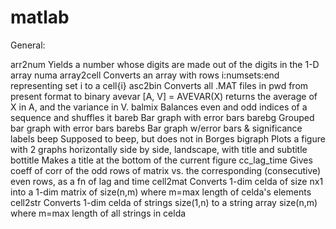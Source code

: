 # matlab
General:

arr2num		Yields a number whose digits are made out of the digits in the 1-D array numa
array2cell	Converts an array with rows i:numsets:end representing set i to a cell{i}
asc2bin		Converts all .MAT files in pwd from present format to binary
avevar		[A, V] = AVEVAR(X) returns the average of X in A, and the variance in V.
balmix		Balances even and odd indices of a sequence and shuffles it
bareb		Bar graph with error bars
barebg		Grouped bar graph with error bars
barebs		Bar graph w/error bars & significance labels
beep		Supposed to beep, but does not in Borges
bigraph		Plots a figure with 2 graphs horizontally side by side, landscape, with title and subtitle
bottitle	Makes a title at the bottom of the current figure
cc_lag_time	Gives coeff of corr of the odd rows of matrix vs. the 
 		corresponding (consecutive) even rows, as a fn of lag and time
cell2mat	Converts 1-dim celda of size nx1 into a 1-dim matrix of size(n,m) where m=max length of celda's elements
cell2str	Converts 1-dim celda of strings size(1,n) to a string array size(n,m) where m=max length of all strings in celda
